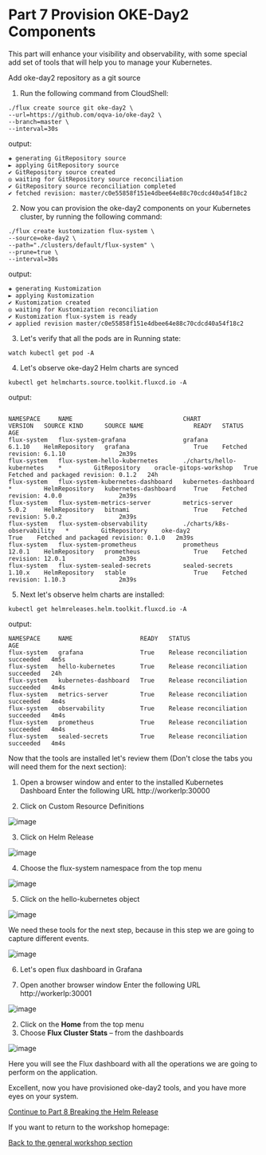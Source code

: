 # Part 7 Provision OKE-Day2 Components #


This part will enhance your visibility and observability,
with some special add set of tools that will help you to manage your Kubernetes.


Add oke-day2 repository as a git source

1.	Run the following command from CloudShell: 
```  
./flux create source git oke-day2 \
--url=https://github.com/oqva-io/oke-day2 \
--branch=master \
--interval=30s
```

output: 
```
✚ generating GitRepository source
► applying GitRepository source
✔ GitRepository source created
◎ waiting for GitRepository source reconciliation
✔ GitRepository source reconciliation completed
✔ fetched revision: master/c0e55858f151e4dbee64e88c70cdcd40a54f18c2
```

2.	Now you can provision the oke-day2 components on your Kubernetes cluster, by running the following command: 
```
./flux create kustomization flux-system \
--source=oke-day2 \
--path="./clusters/default/flux-system" \
--prune=true \
--interval=30s
```

output: 
```
✚ generating Kustomization
► applying Kustomization
✔ Kustomization created
◎ waiting for Kustomization reconciliation
✔ Kustomization flux-system is ready
✔ applied revision master/c0e55858f151e4dbee64e88c70cdcd40a54f18c2
```

3.	Let's verify that all the pods are in Running state:

```
watch kubectl get pod -A 
```

4.	Let's observe oke-day2 Helm charts are synced
```
kubectl get helmcharts.source.toolkit.fluxcd.io -A
```

output:
```

NAMESPACE     NAME                               CHART                        VERSION   SOURCE KIND      SOURCE NAME              READY   STATUS                                 AGE
flux-system   flux-system-grafana                grafana                      6.1.10    HelmRepository   grafana                  True    Fetched revision: 6.1.10               2m39s
flux-system   flux-system-hello-kubernetes       ./charts/hello-kubernetes    *         GitRepository    oracle-gitops-workshop   True    Fetched and packaged revision: 0.1.2   24h
flux-system   flux-system-kubernetes-dashboard   kubernetes-dashboard         *         HelmRepository   kubernetes-dashboard     True    Fetched revision: 4.0.0                2m39s
flux-system   flux-system-metrics-server         metrics-server               5.0.2     HelmRepository   bitnami                  True    Fetched revision: 5.0.2                2m39s
flux-system   flux-system-observability          ./charts/k8s-observability   *         GitRepository    oke-day2                 True    Fetched and packaged revision: 0.1.0   2m39s
flux-system   flux-system-prometheus             prometheus                   12.0.1    HelmRepository   prometheus               True    Fetched revision: 12.0.1               2m39s
flux-system   flux-system-sealed-secrets         sealed-secrets               1.10.x    HelmRepository   stable                   True    Fetched revision: 1.10.3               2m39s
```


5.	Next let's observe helm charts are installed:
```
kubectl get helmreleases.helm.toolkit.fluxcd.io -A
```

output:
```
NAMESPACE     NAME                   READY   STATUS                             AGE
flux-system   grafana                True    Release reconciliation succeeded   4m5s
flux-system   hello-kubernetes       True    Release reconciliation succeeded   24h
flux-system   kubernetes-dashboard   True    Release reconciliation succeeded   4m4s
flux-system   metrics-server         True    Release reconciliation succeeded   4m4s
flux-system   observability          True    Release reconciliation succeeded   4m4s
flux-system   prometheus             True    Release reconciliation succeeded   4m4s
flux-system   sealed-secrets         True    Release reconciliation succeeded   4m4s 
```

Now that the tools are installed let's review them (Don't close the tabs you will need them for the next section):

1.	Open a browser window and enter to the installed Kubernetes Dashboard
Enter the following URL http://workerIp:30000


2.	Click on Custom Resource Definitions 

![image](pics/dashboard-1.PNG)


3.	Click on Helm Release 

![image](pics/dashboard-2.PNG)

4.	Choose the flux-system namespace from the top menu

![image](pics/dashboard-3.PNG)

5.	Click on the hello-kubernetes object

![image](pics/dashboard-7.PNG)

We need these tools for the next step, because in this step we are going to capture different events.

![image](pics/dashboard-8.PNG)


6.	Let's open flux dashboard in Grafana

1.	Open another browser window 
Enter the following URL http://workerIp:30001

![image](pics/grafana-1.PNG)

2.	Click on the **Home** from the top menu
3.	Choose **Flux Cluster Stats** – from the dashboards

![image](pics/grafana-2.PNG) 

Here you will see the Flux dashboard with all the operations we are going to perform on the application. 

Excellent, now you have provisioned oke-day2 tools, and you have more eyes on your system. 

[Continue to Part 8 Breaking the Helm Release](part8.md) 

If you want to return to the workshop homepage:

[Back to the general workshop section](README.md)

